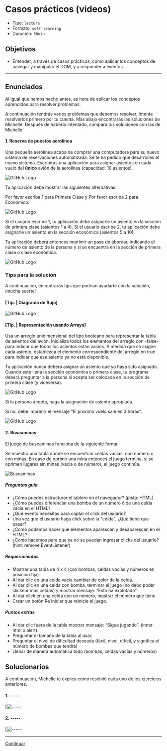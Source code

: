 # Casos prácticos (videos)
- Tipo: `lectura`
- Formato: `self-learning`
- Duración: `60min`

## Objetivos

- Entender, a través de casos prácticos, cómo aplicar los conceptos de navegar
y manipular el DOM, y a responder a eventos.

***

## Enunciados

Al igual que hemos hecho antes, es hora de aplicar los conceptos aprendidos
para resolver problemas.

A continuación tendrás varios problemas que debemos resolver. Intenta
resolverlos primero por tu cuenta. Más abajo encontrarás las soluciones
de Michelle. Después de haberlo intentado, compara tus soluciones
con las de Michelle.   

#### 1. Reserva de puestos aerolínea

Una pequeña aerolínea acaba de comprar una computadora para su nuevo sistema de reservaciones automatizada. Se te ha pedido que desarrolles el nuevo sistema. Escribirás una aplicación para asignar asientos en cada vuelo del __único__ avión de la aerolínea (capacidad: 10 asientos).

![GitHub Logo](https://image.ibb.co/eMz26v/avion_2.jpg)

Tu aplicación debe mostrar las siguientes alternativas:

Por favor escriba 1 para Primera Clase y Por favor escriba 2 para Económico.

![GitHub Logo](https://image.ibb.co/mh9PKF/avion_3.jpg)

Si el usuario escribe 1, tu aplicación debe asignarle un asiento en la sección de primera clase (asientos 1 a 4). Si el usuario escribe 2, tu aplicación debe asignarle un asiento en la sección económica (asientos 5 a 10).

Tu aplicación deberá entonces imprimir un pase de abordar, indicando el número de asiento de la persona y si se encuentra en la sección de primera clase o clase económica.

![GitHub Logo](https://image.ibb.co/d8gtDa/avion_4.jpg)


### Tips para la solución

A continuación, encontrarás tips que podrían ayudarte con la solución, ¡mucha suerte!

#### [Tip. | Diagrama de flujo]

![GitHub Logo](https://image.ibb.co/bQ86Ya/untitled_8.jpg)


#### [Tip. | Representación usando Arrays]

Usa un arreglo unidimensional del tipo booleano para representar la tabla de asientos del avión. Inicializa todos los elementos del arreglo con -false- para indicar que todos los asientos están vacíos. A medida que se asigne cada asiento, establezca el elemento correspondiente del arreglo en true para indicar que ese asiento ya no está disponible.

Tu aplicación nunca deberá asignar un asiento que ya haya sido asignado. Cuando esté llena la sección económica o primera clase, tu programa deberá preguntar a la persona si acepta ser colocada en la sección de primera clase (y viceversa).

![GitHub Logo](https://image.ibb.co/nH4rzF/avion_6.jpg)

Si la persona acepta, haga la asignación de asiento apropiada.

Si no, debe imprimir el mensaje “El proximo vuelo sale en 3 horas”.

![GitHub Logo](https://image.ibb.co/d2Hpmv/avion_7.jpg)


#### 2. Buscaminas
El juego de buscaminas funciona de la siguiente forma:

Se muestra una tabla donde se encuentran celdas vacías, con número o con minas. En caso de oprimir una mina entonces el juego termina, si se oprimen lugares sin minas (vacia o de número), el juego continúa.

![Buscaminas](https://lh4.googleusercontent.com/c4jnMEV2CirXxh8CRzP1y6_VSqfPOLNQnTGyv2uKyPzEMfa42ztBClyMCigW7K3dJqNWacIJDjaj-kfVDFWtQbHySxNhSSRBPVnf2Q2SbHK3MUkWD0WMpsVyXeUAfrI11ya9heW5lng)

##### Preguntas guia
- ¿Cómo puedes estructurar el tablero en el navegador? (pista: HTML)
- ¿Cómo puedes diferenciar una bomba de un número ó de una celda vacia en el HTML?
- ¿Qué evento necesitas para captar el click del usuario?
- Una vez que el usuario haga click sobre la "celda", ¿Que tiene que pasar?
- ¿Como podemos hacer que elementos aparescan y desaparescan en el HTML?
- ¿Como hacemos para que ya no se puedan ingresar clicks del usuario? (hint: remove EventListener)

##### Requerimientos
- Mostrar una tabla de 4 x 4 (con bombas, celdas vacías y números en posición fija)
- Al dar clic en una celda vacía cambiar de color de la celda.
- Al dar clic en una celda con bomba, terminar el juego (no debo poder clickear mas celdas) y mostrar mensaje: “Esto ha explotado”
- Al dar click en una celda con un número, mostrar el número que tiene.
- Crear un botón Re iniciar que reinicie el juego.

##### Puntos extras
- Al dar clic fuera de la tabla mostrar mensaje: “Sigue jugando”. (inner html o alert).
- Preguntar el tamaño de la tabla al usar.
- Preguntar el nivel de dificultad deseada (fácil, nivel, difícil, y significa el número de bombas que tendrá)
- Llenar de manera automática todo (bombas, celdas vacías y números)


## Solucionarios

A continuación, Michelle te explica cómo resolvió cada uno de los
ejercicios anteriores.  

#### 1. -----

[![-----]()

#### 2. -----

[![-----]()

***

[Continuar]()
